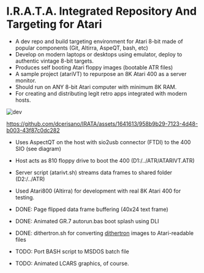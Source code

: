 # I.R.A.T.A. Integrated Repository And Targeting for Atari

- A dev repo and build targeting environment for Atari 8-bit made of popular components (Git, Altirra, AspeQT, bash, etc)
- Develop on modern laptops or desktops using emulator, deploy to authentic vintage 8-bit targets.
- Produces self booting Atari floppy images (bootable ATR files)
- A sample project (atariVT) to repurpose an 8K Atari 400 as a server monitor.
- Should run on ANY 8-bit Atari computer with minimum 8K RAM.
- For creating and distributing legit retro apps integrated with modern hosts.
  
![dev](https://github.com/dcerisano/atariVT/assets/1641613/68212175-384d-4535-accc-874a3385c240)

https://github.com/dcerisano/IRATA/assets/1641613/958b9b29-7123-4d48-b003-43f87c0dc282

- Uses AspectQT on the host with sio2usb connector (FTDI) to the 400 SIO (see diagram)
- Host acts as 810 floppy drive to boot the 400 (D1:/../ATR/ATARIVT.ATR)
- Server script (atarivt.sh) streams data frames to shared folder (D2:/../ATR)
- Used Atari800 (Altirra) for development with real 8K Atari 400 for testing.

- DONE: Page flipped data frame buffering (40x24 text frame)
- DONE: Animated GR.7 autorun.bas boot splash using DLI
- DONE: dithertron.sh for converting [dithertron](https://8bitworkshop.com/dithertron/#sys=atari8.d&image=seurat.jpg) images to Atari-readable files
- TODO: Port BASH script to MSDOS batch file
- TODO: Animated LCARS graphics, of course.
